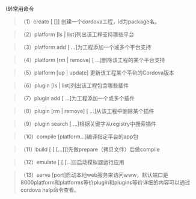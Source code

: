(9)常用命令

>（1）create <directory> [<id> [<name>]]
创建一个cordova工程，id为package名。

>（2）platform [ls | list]列出该工程支持哪些平台

>（3）platform add <platform> [<platform> ...]为工程添加一个或多个平台支持

>（4）platform [rm | remove] <platform> [<platform> ...]删除该工程的某个平台支持

>（5）platform [up | update] <platform>更新该工程某个平台的Cordova版本

>（6）plugin [ls | list]列出该工程包含哪些插件

>（7）plugin add <path-to-plugin> [<path-to-plugin> ...]为工程添加一个或多个插件

>（8）plugin [rm | remove] <plugin-name> [<plugin-name> ...]从该工程中删除某个插件

>（9）plugin search [<keyword1> <keyword2> ...]根据关键字从registry中搜索插件

>（10）compile [platform...]编译指定平台的app包

>（11）build [<platform> [<platform> [...]]]先做prepare（拷贝文件）后做compile

>（12）emulate [<platform> [<platform> [...]]]启动模拟器运行应用

>（13）serve [port]启动本地web服务来访问www，默认端口是8000platform和platforms等价plugin和plugins等价详细的内容可以通过cordova help命令查看。